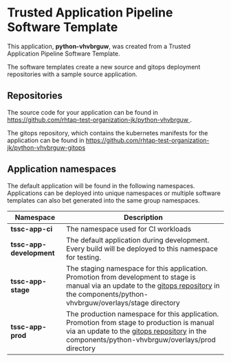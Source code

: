 # Trusted Application Pipeline Software Template

This application, **python-vhvbrguw**, was created from a Trusted Application Pipeline Software Template.

The software templates create a new source and gitops deployment repositories with a sample source application. 

## Repositories

The source code for your application can be found in [https://github.com/rhtap-test-organization-jk/python-vhvbrguw ](https://github.com/rhtap-test-organization-jk/python-vhvbrguw ).
 
The gitops repository, which contains the kubernetes manifests for the application can be found in 
[https://github.com/rhtap-test-organization-jk/python-vhvbrguw-gitops ](https://github.com/rhtap-test-organization-jk/python-vhvbrguw-gitops ) 

## Application namespaces 

The default application will be found in the following namespaces. Applications can be deployed into unique namespaces or multiple software templates can also bet generated into the same group namespaces.  

|  Namespace   |  Description   |  
| -------- | -------- |
| **tssc-app-ci** | The namespace used for CI workloads |
| **tssc-app-development** | The default application during development. Every build will be deployed to this namespace for testing. |
| **tssc-app-stage** | The staging namespace for this application. Promotion from development to stage is manual via an update to the [gitops repository](https://github.com/rhtap-test-organization-jk/python-vhvbrguw-gitops ) in the components/python-vhvbrguw/overlays/stage directory |
| **tssc-app-prod** | The production namespace for this application. Promotion from stage to production is manual via an update to the [gitops repository](https://github.com/rhtap-test-organization-jk/python-vhvbrguw-gitops ) in the components/python-vhvbrguw/overlays/prod directory |